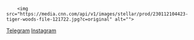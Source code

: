         <img src="https://media.cnn.com/api/v1/images/stellar/prod/230112104423-tiger-woods-file-121722.jpg?c=original" alt="">

<a href="https://t.me/Bagtzhanov">Telegram</a>
<a href="https://instagram.com/marat_bagtzhanov">Instagram</a>
